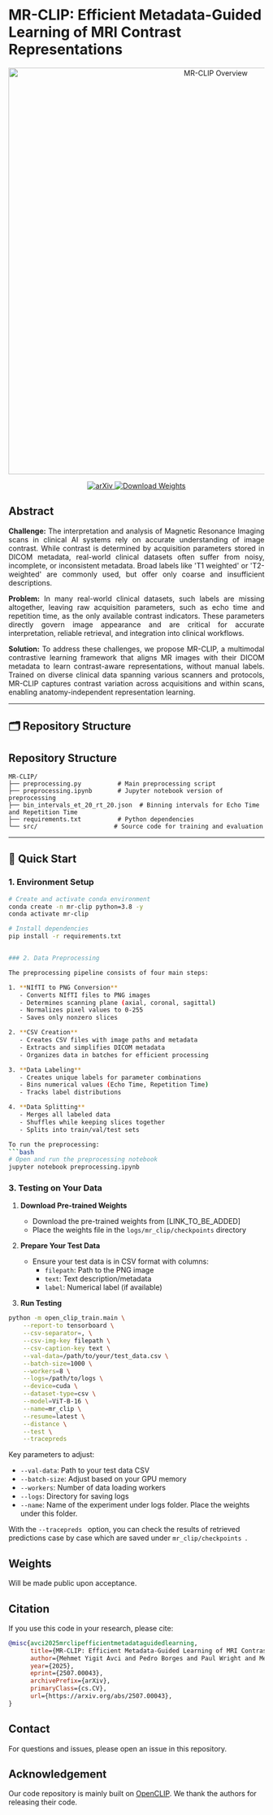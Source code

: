 # MR-CLIP: Efficient Metadata-Guided Learning of MRI Contrast Representations

<div align="center">
  <img src="docs/mr-clip-overview.png" alt="MR-CLIP Overview" width="800"/>
</div>

<p align="center">
  <a href="https://arxiv.org/abs/2507.00043">
    <img src="https://img.shields.io/badge/arXiv-2507.00043-b31b1b.svg" alt="arXiv"/>
  </a>
  <a href="https://drive.google.com/file/d/1jap3aCEPrZwvFMD8LKSBB2oTYz2HgpIG/view?usp=sharing">
    <img src="https://img.shields.io/badge/Download-Pretrained%20Weights-blue.svg" alt="Download Weights"/>
  </a>
</p>

## Abstract

<div align="justify">

**Challenge:** The interpretation and analysis of Magnetic Resonance Imaging scans in clinical AI systems rely on accurate understanding of image contrast. While contrast is determined by acquisition parameters stored in DICOM metadata, real-world clinical datasets often suffer from noisy, incomplete, or inconsistent metadata. Broad labels like 'T1 weighted' or 'T2-weighted' are commonly used, but offer only coarse and insufficient descriptions.

**Problem:** In many real-world clinical datasets, such labels are missing altogether, leaving raw acquisition parameters, such as echo time and repetition time, as the only available contrast indicators. These parameters directly govern image appearance and are critical for accurate interpretation, reliable retrieval, and integration into clinical workflows.

**Solution:** To address these challenges, we propose MR-CLIP, a multimodal contrastive learning framework that aligns MR images with their DICOM metadata to learn contrast-aware representations, without manual labels. Trained on diverse clinical data spanning various scanners and protocols, MR-CLIP captures contrast variation across acquisitions and within scans, enabling anatomy-independent representation learning.

</div>

---

## 🗂️ Repository Structure


## Repository Structure

```
MR-CLIP/
├── preprocessing.py          # Main preprocessing script
├── preprocessing.ipynb       # Jupyter notebook version of preprocessing
├── bin_intervals_et_20_rt_20.json  # Binning intervals for Echo Time and Repetition Time
├── requirements.txt          # Python dependencies
└── src/                     # Source code for training and evaluation
```
---

## 🚀 Quick Start

### 1. Environment Setup

```bash
# Create and activate conda environment
conda create -n mr-clip python=3.8 -y
conda activate mr-clip

# Install dependencies
pip install -r requirements.txt


### 2. Data Preprocessing

The preprocessing pipeline consists of four main steps:

1. **NIfTI to PNG Conversion**
   - Converts NIfTI files to PNG images
   - Determines scanning plane (axial, coronal, sagittal)
   - Normalizes pixel values to 0-255
   - Saves only nonzero slices

2. **CSV Creation**
   - Creates CSV files with image paths and metadata
   - Extracts and simplifies DICOM metadata
   - Organizes data in batches for efficient processing

3. **Data Labeling**
   - Creates unique labels for parameter combinations
   - Bins numerical values (Echo Time, Repetition Time)
   - Tracks label distributions

4. **Data Splitting**
   - Merges all labeled data
   - Shuffles while keeping slices together
   - Splits into train/val/test sets

To run the preprocessing:
```bash
# Open and run the preprocessing notebook
jupyter notebook preprocessing.ipynb
```

### 3. Testing on Your Data

1. **Download Pre-trained Weights**
   - Download the pre-trained weights from [LINK_TO_BE_ADDED]
   - Place the weights file in the `logs/mr_clip/checkpoints` directory

2. **Prepare Your Test Data**
   - Ensure your test data is in CSV format with columns:
     - `filepath`: Path to the PNG image
     - `text`: Text description/metadata
     - `label`: Numerical label (if available)

3. **Run Testing**
```bash
python -m open_clip_train.main \
    --report-to tensorboard \
    --csv-separator=, \
    --csv-img-key filepath \
    --csv-caption-key text \
    --val-data=/path/to/your/test_data.csv \
    --batch-size=1000 \
    --workers=8 \
    --logs=/path/to/logs \
    --device=cuda \
    --dataset-type=csv \
    --model=ViT-B-16 \
    --name=mr_clip \
    --resume=latest \
    --distance \
    --test \
    --tracepreds
```

Key parameters to adjust:
- `--val-data`: Path to your test data CSV
- `--batch-size`: Adjust based on your GPU memory
- `--workers`: Number of data loading workers
- `--logs`: Directory for saving logs
- `--name`: Name of the experiment under logs folder. Place the weights under this folder.

With the  `--tracepreds ` option, you can check the results of retrieved predictions case by case which are saved under  `mr_clip/checkpoints `.

## Weights

Will be made public upon acceptance.

## Citation

If you use this code in your research, please cite:
```bibtex
@misc{avci2025mrclipefficientmetadataguidedlearning,
      title={MR-CLIP: Efficient Metadata-Guided Learning of MRI Contrast Representations}, 
      author={Mehmet Yigit Avci and Pedro Borges and Paul Wright and Mehmet Yigitsoy and Sebastien Ourselin and Jorge Cardoso},
      year={2025},
      eprint={2507.00043},
      archivePrefix={arXiv},
      primaryClass={cs.CV},
      url={https://arxiv.org/abs/2507.00043}, 
}
```


## Contact

For questions and issues, please open an issue in this repository.

## Acknowledgement

Our code repository is mainly built on [OpenCLIP](https://github.com/mlfoundations/open_clip). We thank the authors for releasing their code.
